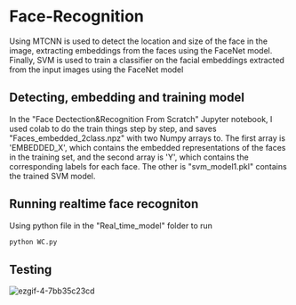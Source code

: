 # Face-Recognition
Using MTCNN is used to detect the location and size of the face in the image, extracting embeddings from the faces using the FaceNet model. Finally, SVM is used to  train a classifier on the facial embeddings extracted from the input images using the FaceNet model

## Detecting, embedding and training model
In the "Face Dectection&Recognition From Scratch" Jupyter notebook, I used colab to do the train things step by step, and saves "Faces_embedded_2class.npz" with two Numpy arrays to. The first array is 'EMBEDDED_X', which contains the embedded representations of the faces in the training set, and the second array is 'Y', which contains the corresponding labels for each face. The other is "svm_model1.pkl" contains the trained SVM model.

## Running realtime face recogniton
Using python file in the "Real_time_model" folder to run
```bash
python WC.py
```
## Testing
![ezgif-4-7bb35c23cd](https://user-images.githubusercontent.com/127477315/225806876-5ab6f9c1-17ea-490f-9231-483247022722.gif)
